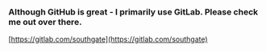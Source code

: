 ### Although GitHub is great - I primarily use GitLab. Please check me out over there.
[https://gitlab.com/southgate](https://gitlab.com/southgate)

